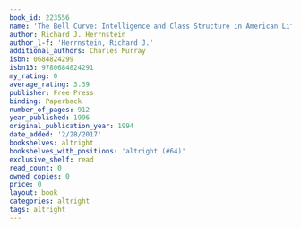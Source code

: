 ```yaml
---
book_id: 223556
name: 'The Bell Curve: Intelligence and Class Structure in American Life'
author: Richard J. Herrnstein
author_l-f: 'Herrnstein, Richard J.'
additional_authors: Charles Murray
isbn: 0684824299
isbn13: 9780684824291
my_rating: 0
average_rating: 3.39
publisher: Free Press
binding: Paperback
number_of_pages: 912
year_published: 1996
original_publication_year: 1994
date_added: '2/28/2017'
bookshelves: altright
bookshelves_with_positions: 'altright (#64)'
exclusive_shelf: read
read_count: 0
owned_copies: 0
price: 0
layout: book
categories: altright
tags: altright
---
```

